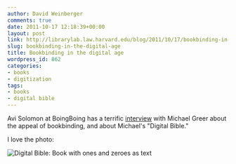 ```yaml
---
author: David Weinberger
comments: true
date: 2011-10-17 12:18:39+00:00
layout: post
link: http://librarylab.law.harvard.edu/blog/2011/10/17/bookbinding-in-the-digital-age/
slug: bookbinding-in-the-digital-age
title: Bookbinding in the digital age
wordpress_id: 862
categories:
- books
- digitization
tags:
- books
- digital bible
---
```


Avi Solomon at BoingBoing has a terrific [interview](http://boingboing.net/2011/10/16/bookbinding-in-the-digital-age-an-interview-with-michael-greer.html) with Michael Greer about the appeal of bookbinding, and about Michael's "Digital Bible." 

I  love the photo:

![Digital Bible: Book with ones and zeroes as text](http://boingboing.net/wp-content/uploads/2011/10/bookbinder-main.jpg)

